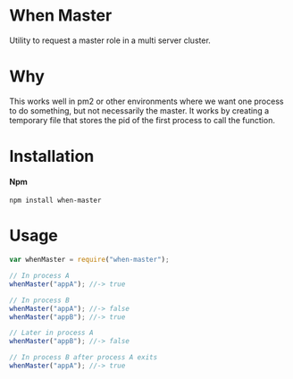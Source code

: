 # When Master

Utility to request a master role in a multi server cluster.

# Why
This works well in pm2 or other environments where we want one process to do something, but not necessarily the master.
It works by creating a temporary file that stores the pid of the first process to call the function.

# Installation

#### Npm
```console
npm install when-master
```

# Usage
```js
var whenMaster = require("when-master");

// In process A
whenMaster("appA"); //-> true

// In process B
whenMaster("appA"); //-> false
whenMaster("appB"); //-> true

// Later in process A
whenMaster("appB"); //-> false

// In process B after process A exits
whenMaster("appA"); //-> true
```
